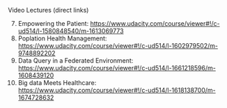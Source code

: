 Video Lectures (direct links)

7. Empowering the Patient: https://www.udacity.com/course/viewer#!/c-ud514/l-1580848540/m-1613069773
8. Poplation Health Management: https://www.udacity.com/course/viewer#!/c-ud514/l-1602979502/m-9748892202
9. Data Query in a Federated Environment: https://www.udacity.com/course/viewer#!/c-ud514/l-1661218596/m-1608439120
10. Big data Meets Healthcare: https://www.udacity.com/course/viewer#!/c-ud514/l-1618138700/m-1674728632
